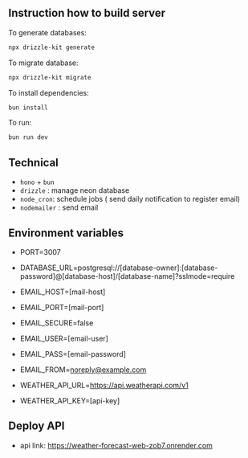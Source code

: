 ## Instruction how to build server
To generate databases: 
```sh
npx drizzle-kit generate
```

To migrate database:
```sh
npx drizzle-kit migrate
```

To install dependencies:
```sh
bun install
```

To run:
```sh
bun run dev
```

## Technical 
- ``hono`` + ``bun``
- ``drizzle`` : manage neon database
- ``node_cron``: schedule jobs ( send daily notification to register email)
- ``nodemailer`` : send email

## Environment variables 
- PORT=3007
- DATABASE_URL=postgresql://[database-owner]:[database-password]@[database-host]/[database-name]?sslmode=require

- EMAIL_HOST=[mail-host]
- EMAIL_PORT=[mail-port]
- EMAIL_SECURE=false
- EMAIL_USER=[email-user]
- EMAIL_PASS=[email-password]
- EMAIL_FROM=noreply@example.com

- WEATHER_API_URL=https://api.weatherapi.com/v1
- WEATHER_API_KEY=[api-key]

## Deploy API 
- api link: https://weather-forecast-web-zob7.onrender.com
